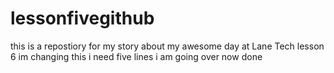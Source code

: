 # lessonfivegithub
this is a repostiory for my story about my awesome day at Lane Tech lesson 6
im changing this
i need
five lines
i am going over now
done

